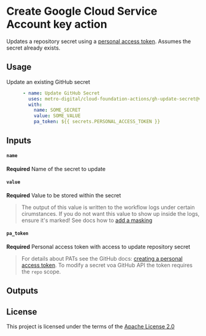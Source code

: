# Create Google Cloud Service Account key action

Updates a repository secret using a [personal access token][1].
Assumes the secret already exists.

## Usage

Update an existing GitHub secret

```yaml
      - name: Update GitHub Secret
        uses: metro-digital/cloud-foundation-actions/gh-update-secret@v1
        with:
          name: SOME_SECRET
          value: SOME_VALUE
          pa_token: ${{ secrets.PERSONAL_ACCESS_TOKEN }}
```

## Inputs

#### `name`

**Required** Name of the secret to update

#### `value`

**Required** Value to be stored within the secret

> The output of this value is written to the workflow logs under certain cirumstances.
> If you do not want this value to show up inside the logs, ensure it's marked!
> See docs how to [add a masking][2]

#### `pa_token`

**Required** Personal access token with access to update repository secret

> For details about PATs see the GitHub docs: [creating a personal access token][1].
> To modify a secret voa  GitHub API the token requires the `repo` scope.

## Outputs

## License

This project is licensed under the terms of the [Apache License 2.0](../LICENSE)

[1]: https://docs.github.com/en/github/authenticating-to-github/creating-a-personal-access-token
[2]: https://docs.github.com/en/actions/reference/workflow-commands-for-github-actions#masking-a-value-in-log
